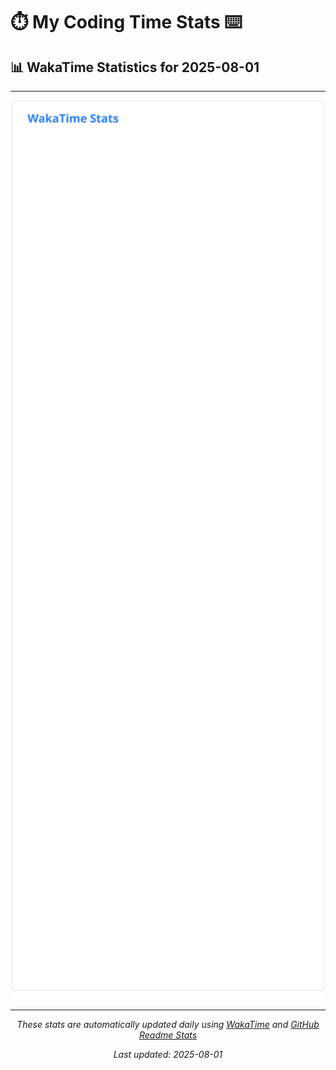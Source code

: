 # ⏱️ My Coding Time Stats ⌨️

## 📊 WakaTime Statistics for 2025-08-01

---

<div align="center">

<img src="./images/wakatime-stats-2025-08-01.svg" alt="WakaTime Stats" width="500">

</div>

---

<div align="center">

*These stats are automatically updated daily using [WakaTime](https://wakatime.com) and [GitHub Readme Stats](https://github.com/anuraghazra/github-readme-stats)*

*Last updated: 2025-08-01*
</div>
